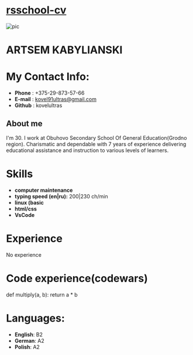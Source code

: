 # [rsschool-cv](https://kovelultras.github.io/rsschool-cv)

![pic](https://b.radikal.ru/b14/2112/5f/954303f77a9f.jpg)

# ARTSEM KABYLIANSKI

# My Contact Info:
* **Phone** : +375-29-873-57-66
* **E-mail** : kovel91ultras@gmail.com
* **Github** : kovelultras

## About me
I'm 30. I work at Obuhovo Secondary School Of General Education(Grodno region).
Charismatic and dependable with 7 years of experience delivering educational assistance and instruction to various levels of learners. 

# Skills
* **computer maintenance**
* **typing speed (en|ru):** 200|230 ch/min
* **linux (basic**
* **html/css**
* **VsCode**

# Experience
No experience

# Code experience(codewars)
def multiply(a, b):
   return a * b

# Languages:
* **English**: B2
* **German**: A2
* **Polish**: A2

